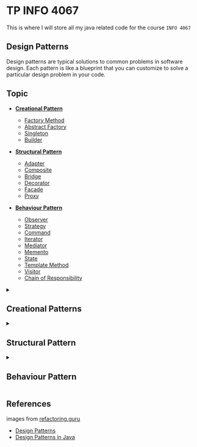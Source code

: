 # TP INFO 4067

This is where I will store all my java related code for the course `INFO 4067`

## Design Patterns

Design patterns are typical solutions to common problems
in software design. Each pattern is like a blueprint
that you can customize to solve a particular
design problem in your code.

## Topic

- [**Creational Pattern**](#creational-patterns)

  - [Factory Method](#factory-pattern)
  - [Abstract Factory](#abstract-factory)
  - [Singleton](#singleton-factory)
  - [Builder](#builder-pattern)

- [**Structural Pattern**](#structural-pattern)

  - [Adapter](#adapter)
  - [Composite](#composite)
  - [Bridge](#bridge)
  - [Decorator](#decorator)
  - [Facade](#facade)
  - [Proxy](#proxy)

- [**Behaviour Pattern**](#behavoir-pattern)

  - [Observer](#observer)
  - [Strategy](#strategy)
  - [Command](#command)
  - [Iterator](#iterator)
  - [Mediator](#mediator)
  - [Memento](#memento)
  - [State](#state)
  - [Template Method](#template-method)
  - [Visitor](#visitor)
  - [Chain of Responsibility](#chain-of-responsibility)


<details>

<summary>

## Creational Patterns

</summary>

### 1. Factory Method

The Factory Pattern is a creational pattern that provides an interface for creating objects in a superclass but allows subclasses to alter the type of objects that will be created. It involves an interface for creating objects, with its subclasses deciding which class to instantiate.

![Factory Method](https://refactoring.guru/images/patterns/diagrams/factory-method/example.png "Factory Method")

### 2. Abstract Factory

The Abstract Factory Pattern is a creational pattern that provides an interface for creating families of related or dependent objects without specifying their concrete classes. It involves a single interface to create objects of related types.

![Abstract Factory](https://refactoring.guru/images/patterns/diagrams/abstract-factory/example.png "Abstract Factory")

### 3. Singleton

The Singleton Pattern is a creational pattern that ensures a class has only one instance and provides a global point to that instance. It is useful when exactly one object is needed to coordinate actions across the system.

![Singleton](https://refactoring.guru/images/patterns/diagrams/singleton/structure-en.png "Singleton")

### 4. Builder Pattern

The Builder Pattern is a creational pattern that separates the construction of a complex object from its representation, allowing the same construction process to create different representations. It involves a director class and various builder classes for constructing different parts of the object.

![Builder](https://refactoring.guru/images/patterns/diagrams/builder/structure.png "Builder")

</details>

<details>

<summary>

## Structural Pattern

</summary>

### Adapter

The Adapter Pattern is a structural pattern that allows the interface of an existing class to be used as another interface. It is often used to make existing classes work with others without modifying their source code.

![Adapter](https://refactoring.guru/images/patterns/diagrams/adapter/structure-object-adapter.png "Adapter")

### Composite

The Composite Pattern is a structural pattern that lets you compose objects into tree structures to represent part-whole hierarchies. It allows clients to treat individual objects and compositions of objects uniformly.

![Composite](https://refactoring.guru/images/patterns/diagrams/composite/example.png "Composite")

### Bridge

The Bridge Pattern is a structural pattern that separates an abstraction from its implementation so that the two can vary independently. It involves creating a bridge interface that uses composition to separate the abstraction and its implementation.

![Bridge](https://refactoring.guru/images/patterns/diagrams/bridge/example-en.png "Bridge")

### Decorator

The Decorator Pattern is a structural pattern that allows behavior to be added to an individual object, either statically or dynamically, without affecting the behavior of other objects from the same class. It involves a set of decorator classes that are used to wrap concrete components.

![Decorator](https://refactoring.guru/images/patterns/diagrams/decorator/example.png "Decorator")

### Facade

The Facade Pattern is a structural pattern that provides a simplified interface to a library, a framework, or any other complex set of classes. It involves a single wrapper class that contains a set of members required by the client.

![Facade](https://refactoring.guru/images/patterns/diagrams/facade/example.png "Facade")

### Proxy

The Proxy Pattern is a structural pattern that provides an object that acts as a substitute for a real service object used by a client. It involves a communication between the real object and the proxy object, which forwards the request to the real object.

![Proxy](https://refactoring.guru/images/patterns/diagrams/proxy/example.png "Proxy")

</details>

<details>

<summary>

## Behaviour Pattern

</summary>

### Observer

The Observer Pattern is a behavioral pattern that defines a one-to-many dependency between objects so that when one object changes state, all its dependents are notified and updated automatically. It involves an observable object and observer objects.

![Observer](https://refactoring.guru/images/patterns/diagrams/observer/example.png "Observer")

### Strategy

The Strategy Pattern is a behavioral pattern that defines a family of algorithms, encapsulates each one, and makes them interchangeable. It allows the algorithm to vary independently from clients that use it. It involves a strategy interface declaring an operation common to all supported algorithms. Context uses this interface to call the algorithm defined by a concrete strategy.

![Strategy](https://refactoring.guru/images/patterns/diagrams/strategy/example-en.png "Strategy")

### Command

The Command Pattern is a behavioral pattern that turns a request into a stand-alone object that contains all information about the request. This transformation lets you pass requests as a method argument, delay or queue a request’s execution, and support undoable operations. It involves an invoker class that contains the execute method and a set of commands implementing the same interface.

![Command](https://refactoring.guru/images/patterns/diagrams/command/example-en.png "Command")

### Iterator

The Iterator Pattern is a behavioral pattern that provides a way to access the elements of an aggregate object sequentially without exposing its underlying representation. It involves an iterator interface with methods like hasNext, next, etc., and a collection interface with methods like iterator or getIterator.

![Iterator](https://refactoring.guru/images/patterns/diagrams/iterator/example-en.png "Iterator")

### Mediator

The Mediator Pattern is a behavioral pattern that defines an object that encapsulates how a set of objects interact. It involves a mediator class that exposes methods that communicate with colleague objects. Each colleague class knows its mediator object, and communicates with it whenever needed.

![Mediator](https://refactoring.guru/images/patterns/diagrams/mediator/example-en.png "Mediator")

### Memento

The Memento Pattern is a behavioral pattern that allows an object to return to one of its previous states. It involves three parts, the originator, the memento, and the caretaker. The originator is the object whose state needs to be saved and restored and it creates and stores states in the memento object. The caretaker object is responsible for the memento's safekeeping, but never operates on or examines the contents of the memento.

![Memento](https://refactoring.guru/images/patterns/diagrams/memento/example-en.png "Memento")

### State

The State Pattern is a behavioral pattern that allows an object to alter its behavior when its internal state changes. It involves a set of concrete states inheriting from a state interface. The context class contains a state instance that is initialized to a concrete state.

![State](https://refactoring.guru/images/patterns/diagrams/state/example-en.png "State")

### Template Method

The Template Method Pattern is a behavioral pattern that defines the skeleton of an algorithm in a method, deferring some steps to subclasses. It lets subclasses redefine certain steps of an algorithm without changing the algorithm's structure. It involves an abstract class defining the skeleton, the template method, and concrete classes implementing the steps.

![Template Method](https://refactoring.guru/images/patterns/diagrams/template-method/example-en.png "Template Method")

### Visitor

The Visitor Pattern is a behavioral pattern that lets you separate algorithms from the objects on which they operate. It involves a visitor class that changes the executing algorithm of an element class. It allows adding new behaviors to existing class hierarchies without altering any existing code.

![Visitor](https://refactoring.guru/images/patterns/diagrams/visitor/example-en.png "Visitor")

### Chain of Responsibility

The Chain of Responsibility Pattern is a behavioral pattern that lets you pass requests along a chain of handlers. Upon receiving a request, each handler decides either to process the request or to pass it to the next handler in the chain. It involves a set of handler objects and a client object that is responsible for sending requests to the first handler in the chain.

![Chain of Responsibility](https://refactoring.guru/images/patterns/diagrams/chain-of-responsibility/example-en.png "Chain of Responsibility")

</details>

## References

images from [refactoring.guru](https://refactoring.guru/design-patterns)

- [Design Patterns](https://refactoring.guru/design-patterns)
- [Design Patterns in Java](https://www.baeldung.com/java-design-patterns)

